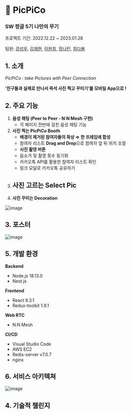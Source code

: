 # 📸 PicPiCo

### SW 정글 5기 나만의 무기

프로젝트 기간: 2022.12.22 ~ 2023.01.28

팀원: [강성우](https://github.com/midnightkang), [김재현](https://github.com/jaehyeonkim2358), [이원희](https://github.com/2wheeh), [정나린](https://github.com/jnl1128), [최다봄](https://github.com/choidabom)

## 1. 소개

*PicPiCo : take Pictures with Peer Connection*

**‘친구들과 실제로 만나서 즉석 사진 찍고 꾸미기’를 모바일 App으로 !**

## 2. 주요 기능

1. **음성 채팅 (Peer to Peer - N:N Mesh 구현)**
    - 각 페이지 전반에 걸친 음성 채팅 기능
2. **사진 찍는 PicPiCo Booth**
    - **배경이 제거된 참여자들의 화상 ⇒ 한 프레임에 합성**
    - 참여자 리스트 **Drag and Drop**으로 참여자 앞 뒤 위치 조절
    - **사진 촬영 버튼**
    - 음소거 및 촬영 횟수 동기화
    - 카카오톡 API를 활용한 참여자 리스트 확인
    - 링크 모달로 카카오톡 공유하기
3. **사진 고르는 Select Pic**
    - 
4.  **사진 꾸미는 Decoration**

![image](https://user-images.githubusercontent.com/48302257/215937547-400e3b3f-bc72-4b80-a1d1-b6eed4a13c74.png)


## 3. 포스터

![image](https://user-images.githubusercontent.com/48302257/215937435-522d319a-b9ce-492a-a2d3-5f0da0b7a9ab.png)

## 

## 5. 개발 환경

**Backend**

- Node.js 18.13.0
- Nest.js

**Frontend**

- React 9.3.1
- Redux-toolkit 1.9.1

**Web RTC**

- N:N Mesh

**CI/CD**

- Visual Studio Code
- AWS EC2
- Redis-server v7.0.7
- nginx

## 6. 서비스 아키텍쳐

![image](https://user-images.githubusercontent.com/48302257/215937474-f6dade63-21c3-4cbd-9ff3-f0bf0829b41c.png)


## 4. 기술적 챌린지
